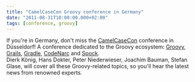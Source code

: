 ```yaml
---
title: "CamelCaseCon Groovy conference in Germany"
date: "2011-08-31T10:00:00.000+02:00"
tags: [conference, groovy]
---
```


If you're in Germany, don't miss the [CamelCaseCon](http://www.camelcasecon.de/) conference in Düsseldorf! A conference dedicated to the Groovy ecosystem: [Groovy](http://groovy.codehaus.org), [Grails](http://grails.org), [Gradle](http://gradle.org), [CodeNarc](http://codenarc.sourceforge.net) and [Spock](http://spockframework.org).  
Dierk König, Hans Dokter, Peter Niederwieser, Joachim Bauman, Stefan Glase, will cover all these Groovy-related topics, so you'll hear the latest news from renowned experts.